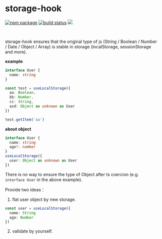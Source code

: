 # storage-hook

<p align="start">
  <a href="https://www.npmjs.com/package/@poyoho/storage-hook"><img src="https://img.shields.io/npm/v/@poyoho/storage-hook.svg" alt="npm package"></a>
  <a href="https://github.com/poyoho/storage-hook/actions/workflows/ci.yml"><img src="https://github.com/poyoho/storage-hook/actions/workflows/ci.yml/badge.svg?branch=master" alt="build status"></a>
  <a href="https://codecov.io/gh/poyoho/storage-hook"><img src="https://codecov.io/gh/poyoho/storage-hook/branch/master/graph/badge.svg"/></a>
</p>
<br/>

storage-hook ensures that the original type of js (String / Boolean / Number / Date / Object / Array) is stable in storage (localStorage, sessionStorage and more).

**example**

```ts
interface User {
  name: string
}

const test = useLocalStorage({
  aa: Boolean,
  bb: Number,
  cc: String,
  asd: Object as unknown as User
})

test.getItem('aa')
```

**about object**

```ts
interface User {
  name: string
  age?: number
}
useLocalStorage({
  user: Object as unknown as User
})
```

There is no way to ensure the type of Object after ts coercion (e.g. `interface User` in the above example).

Provide two ideas：

1. flat user object by new storage.

```ts
const user = useLocalStorage({
  name: String
  age: Number
})
```

2. validate by yourself.
